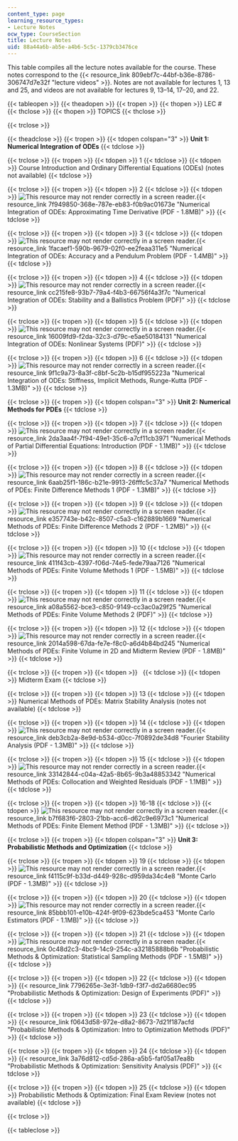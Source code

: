 ```yaml
---
content_type: page
learning_resource_types:
- Lecture Notes
ocw_type: CourseSection
title: Lecture Notes
uid: 88a44a6b-ab5e-a4b6-5c5c-1379cb3476ce
---
```


This table compiles all the lecture notes available for the course. These notes correspond to the {{< resource_link 809ebf7c-44bf-b36e-8786-306747d7e32f "lecture videos" >}}. Notes are not available for lectures 1, 13 and 25, and videos are not available for lectures 9, 13–14, 17–20, and 22.

{{< tableopen >}}
{{< theadopen >}}
{{< tropen >}}
{{< thopen >}}
LEC #
{{< thclose >}}
{{< thopen >}}
TOPICS
{{< thclose >}}

{{< trclose >}}

{{< theadclose >}}
{{< tropen >}}
{{< tdopen colspan="3" >}}
**Unit 1: Numerical Integration of ODEs**
{{< tdclose >}}

{{< trclose >}}
{{< tropen >}}
{{< tdopen >}}
1
{{< tdclose >}}
{{< tdopen >}}
Course Introduction and Ordinary Differential Equations (ODEs) (notes not available)
{{< tdclose >}}

{{< trclose >}}
{{< tropen >}}
{{< tdopen >}}
2
{{< tdclose >}}
{{< tdopen >}}
![This resource may not render correctly in a screen reader.](/images/inacessible.gif){{< resource_link 7f949850-368e-787e-eb83-f0b9ac01673e "Numerical Integration of ODEs: Approximating Time Derivative (PDF - 1.8MB)" >}}
{{< tdclose >}}

{{< trclose >}}
{{< tropen >}}
{{< tdopen >}}
3
{{< tdclose >}}
{{< tdopen >}}
![This resource may not render correctly in a screen reader.](/images/inacessible.gif){{< resource_link 1facaef1-590b-9679-02f0-ee2feaa311e5 "Numerical Integration of ODEs: Accuracy and a Pendulum Problem (PDF - 1.4MB)" >}}
{{< tdclose >}}

{{< trclose >}}
{{< tropen >}}
{{< tdopen >}}
4
{{< tdclose >}}
{{< tdopen >}}
![This resource may not render correctly in a screen reader.](/images/inacessible.gif){{< resource_link cc215fe8-93b7-79a4-f4b3-66756f4a3f7c "Numerical Integration of ODEs: Stability and a Ballistics Problem (PDF)" >}}
{{< tdclose >}}

{{< trclose >}}
{{< tropen >}}
{{< tdopen >}}
5
{{< tdclose >}}
{{< tdopen >}}
![This resource may not render correctly in a screen reader.](/images/inacessible.gif){{< resource_link 16009fd9-f2da-32c3-d79c-e5ae50184131 "Numerical Integration of ODEs: Nonlinear Systems (PDF)" >}}
{{< tdclose >}}

{{< trclose >}}
{{< tropen >}}
{{< tdopen >}}
6
{{< tdclose >}}
{{< tdopen >}}
![This resource may not render correctly in a screen reader.](/images/inacessible.gif){{< resource_link 9f1c9a73-8a3f-c8bf-5c2b-b15df955223a "Numerical Integration of ODEs: Stiffness, Implicit Methods, Runge-Kutta (PDF - 1.3MB)" >}}
{{< tdclose >}}

{{< trclose >}}
{{< tropen >}}
{{< tdopen colspan="3" >}}
**Unit 2: Numerical Methods for PDEs**
{{< tdclose >}}

{{< trclose >}}
{{< tropen >}}
{{< tdopen >}}
7
{{< tdclose >}}
{{< tdopen >}}
![This resource may not render correctly in a screen reader.](/images/inacessible.gif){{< resource_link 2da3aa4f-7f94-49e1-35c6-a7cf11cb3971 "Numerical Methods of Partial Differential Equations: Introduction (PDF - 1.1MB)" >}}
{{< tdclose >}}

{{< trclose >}}
{{< tropen >}}
{{< tdopen >}}
8
{{< tdclose >}}
{{< tdopen >}}
![This resource may not render correctly in a screen reader.](/images/inacessible.gif){{< resource_link 6aab25f1-186c-b21e-9913-26fffc5c37a7 "Numerical Methods of PDEs: Finite Difference Methods 1 (PDF - 1.3MB)" >}}
{{< tdclose >}}

{{< trclose >}}
{{< tropen >}}
{{< tdopen >}}
9
{{< tdclose >}}
{{< tdopen >}}
![This resource may not render correctly in a screen reader.](/images/inacessible.gif){{< resource_link e357743e-b42c-8507-c5a3-c162889b1669 "Numerical Methods of PDEs: Finite Difference Methods 2 (PDF - 1.2MB)" >}}
{{< tdclose >}}

{{< trclose >}}
{{< tropen >}}
{{< tdopen >}}
10
{{< tdclose >}}
{{< tdopen >}}
![This resource may not render correctly in a screen reader.](/images/inacessible.gif){{< resource_link 411f43cb-4397-f06d-74e5-fede79aa7126 "Numerical Methods of PDEs: Finite Volume Methods 1 (PDF - 1.5MB)" >}}
{{< tdclose >}}

{{< trclose >}}
{{< tropen >}}
{{< tdopen >}}
11
{{< tdclose >}}
{{< tdopen >}}
![This resource may not render correctly in a screen reader.](/images/inacessible.gif){{< resource_link a08a5562-bce3-c850-9149-cc3ac0a29f25 "Numerical Methods of PDEs: Finite Volume Methods 2 (PDF)" >}}
{{< tdclose >}}

{{< trclose >}}
{{< tropen >}}
{{< tdopen >}}
12
{{< tdclose >}}
{{< tdopen >}}
![This resource may not render correctly in a screen reader.](/images/inacessible.gif){{< resource_link 2014a598-67da-fe7e-f8c0-a6d4b84bd245 "Numerical Methods of PDEs: Finite Volume in 2D and Midterm Review (PDF - 1.8MB)" >}}
{{< tdclose >}}

{{< trclose >}}
{{< tropen >}}
{{< tdopen >}}
 
{{< tdclose >}}
{{< tdopen >}}
Midterm Exam
{{< tdclose >}}

{{< trclose >}}
{{< tropen >}}
{{< tdopen >}}
13
{{< tdclose >}}
{{< tdopen >}}
Numerical Methods of PDEs: Matrix Stability Analysis (notes not available)
{{< tdclose >}}

{{< trclose >}}
{{< tropen >}}
{{< tdopen >}}
14
{{< tdclose >}}
{{< tdopen >}}
![This resource may not render correctly in a screen reader.](/images/inacessible.gif){{< resource_link deb3cb2a-8e9d-b534-d0cc-7f0892de34d8 "Fourier Stability Analysis (PDF - 1.3MB)" >}}
{{< tdclose >}}

{{< trclose >}}
{{< tropen >}}
{{< tdopen >}}
15
{{< tdclose >}}
{{< tdopen >}}
![This resource may not render correctly in a screen reader.](/images/inacessible.gif){{< resource_link 33142844-c04a-42a5-8b65-9b3a48853342 "Numerical Methods of PDEs: Collocation and Weighted Residuals (PDF - 1.1MB)" >}}
{{< tdclose >}}

{{< trclose >}}
{{< tropen >}}
{{< tdopen >}}
16-18
{{< tdclose >}}
{{< tdopen >}}
![This resource may not render correctly in a screen reader.](/images/inacessible.gif){{< resource_link b7f683f6-2803-21bb-acc6-d62c9e6973c1 "Numerical Methods of PDEs: Finite Element Method (PDF - 1.3MB)" >}}
{{< tdclose >}}

{{< trclose >}}
{{< tropen >}}
{{< tdopen colspan="3" >}}
**Unit 3: Probabilistic Methods and Optimization**
{{< tdclose >}}

{{< trclose >}}
{{< tropen >}}
{{< tdopen >}}
19
{{< tdclose >}}
{{< tdopen >}}
![This resource may not render correctly in a screen reader.](/images/inacessible.gif){{< resource_link f4115c9f-b33d-d449-928c-d959da34c4e8 "Monte Carlo (PDF - 1.3MB)" >}}
{{< tdclose >}}

{{< trclose >}}
{{< tropen >}}
{{< tdopen >}}
20
{{< tdclose >}}
{{< tdopen >}}
![This resource may not render correctly in a screen reader.](/images/inacessible.gif){{< resource_link 85bbb101-e10b-424f-9f09-623bde5ca453 "Monte Carlo Estimators (PDF - 1.1MB)" >}}
{{< tdclose >}}

{{< trclose >}}
{{< tropen >}}
{{< tdopen >}}
21
{{< tdclose >}}
{{< tdopen >}}
![This resource may not render correctly in a screen reader.](/images/inacessible.gif){{< resource_link 0c48d2c3-4bc9-14c9-254c-a32185888b6b "Probabilistic Methods & Optimization: Statistical Sampling Methods (PDF - 1.5MB)" >}}
{{< tdclose >}}

{{< trclose >}}
{{< tropen >}}
{{< tdopen >}}
22
{{< tdclose >}}
{{< tdopen >}}
{{< resource_link 7796265e-3e3f-1db9-f3f7-dd2a6680ec95 "Probabilistic Methods & Optimization: Design of Experiments (PDF)" >}}
{{< tdclose >}}

{{< trclose >}}
{{< tropen >}}
{{< tdopen >}}
23
{{< tdclose >}}
{{< tdopen >}}
{{< resource_link f0643d58-972e-d8a2-8673-7d21f187acfd "Probabilistic Methods & Optimization: Intro to Optimization Methods (PDF)" >}}
{{< tdclose >}}

{{< trclose >}}
{{< tropen >}}
{{< tdopen >}}
24
{{< tdclose >}}
{{< tdopen >}}
{{< resource_link 3a76d812-cd5d-286a-a5b5-faf05a17ea8b "Probabilistic Methods & Optimization: Sensitivity Analysis (PDF)" >}}
{{< tdclose >}}

{{< trclose >}}
{{< tropen >}}
{{< tdopen >}}
25
{{< tdclose >}}
{{< tdopen >}}
Probabilistic Methods & Optimization: Final Exam Review (notes not available)
{{< tdclose >}}

{{< trclose >}}

{{< tableclose >}}